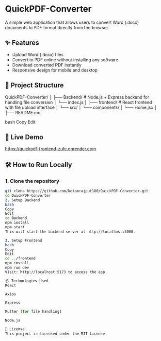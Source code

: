 # QuickPDF-Converter
 
A simple web application that allows users to convert Word (.docx) documents to PDF format directly from the browser.

## ✨ Features

- Upload Word (.docx) files
- Convert to PDF online without installing any software
- Download converted PDF instantly
- Responsive design for mobile and desktop

## 📁 Project Structure

QuickPDF-Converter/
│
├── Backend/ # Node.js + Express backend for handling file conversion
│ └── index.js
│
├── frontend/ # React frontend with file upload interface
│ └── src/
│ └── components/
│ └── Home.jsx
│
├── README.md

bash
Copy
Edit

## 🚀 Live Demo

 https://quickpdf-frontend-zufe.onrender.com

## 🛠️ How to Run Locally

### 1. Clone the repository

```bash
git clone https://github.com/ketanrajput180/QuickPDF-Converter.git
cd QuickPDF-Converter
2. Setup Backend
bash
Copy
Edit
cd Backend
npm install
npm start
This will start the backend server at http://localhost:3000.

3. Setup Frontend
bash
Copy
Edit
cd ../frontend
npm install
npm run dev
Visit: http://localhost:5173 to access the app.

📦 Technologies Used
React

Axios

Express

Multer (for file handling)

Node.js

📄 License
This project is licensed under the MIT License.







